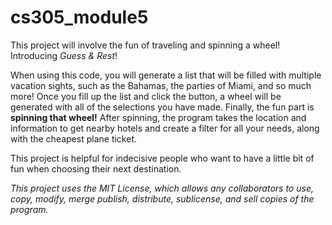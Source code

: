 # cs305_module5

This project will involve the fun of traveling and spinning a wheel! Introducing _Guess & Rest_!

When using this code, you will generate a list that will be filled with multiple vacation sights, such as the Bahamas, the parties of Miami, and so much more!
Once you fill up the list and click the button, a wheel will be generated with all of the selections you have made. Finally, the fun part is **spinning that wheel!**
After spinning, the program takes the location and information to get nearby hotels and create a filter for all your needs, along with the cheapest plane ticket.

This project is helpful for indecisive people who want to have a little bit of fun when choosing their next destination.

*This project uses the MIT License, which allows any collaborators to use, copy, modify, merge publish, distribute, sublicense, and sell copies of the program.*
